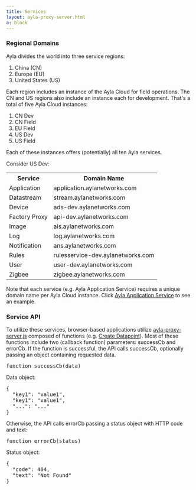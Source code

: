 ```yaml
---
title: Services
layout: ayla-proxy-server.html
a: block
---
```


### Regional Domains

Ayla divides the world into three service regions: 

1. China (CN)
1. Europe (EU)
1. United States (US)

Each region includes an instance of the Ayla Cloud for field operations. The CN and US regions also include an instance each for development. That's a total of five Ayla Cloud instances:

1. CN Dev
1. CN Field
1. EU Field
1. US Dev
1. US Field

Each of these instances offers (potentially) all ten Ayla services. 

Consider US Dev:

<table class="key-value-table vertical-middle">
<tr>
<th>Service</th>
<th>Domain Name</th>
</tr>
<td>Application</td>
<td>application.aylanetworks.com</td>
</tr>
<tr>
<td>Datastream</td>
<td>stream.aylanetworks.com</td>
</tr>
<tr>
<td>Device</td>
<td>ads-dev.aylanetworks.com</td>
</tr>
<tr>
<td>Factory Proxy</td>
<td>api-dev.aylanetworks.com</td>
</tr>
<tr>
<td>Image</td>
<td>ais.aylanetworks.com</td>
</tr>
<tr>
<td>Log</td>
<td>log.aylanetworks.com</td>
</tr>
<tr>
<td>Notification</td>
<td>ans.aylanetworks.com</td>
</tr>
<tr>
<td>Rules</td>
<td>rulesservice-dev.aylanetworks.com</td>
</tr>
<tr>
<td>User</td>
<td>user-dev.aylanetworks.com</td>
</tr>
<tr>
<td>Zigbee</td>
<td>zigbee.aylanetworks.com</td>
</tr>
</table>

Note that each service (e.g. Ayla Application Service) requires a unique domain name per Ayla Cloud instance. Click [Ayla Application Service](ayla-application-service) to see an example. 

### Service API

To utilize these services, browser-based applications utilize <a href="https://docs.aylanetworks.com/utilities/ayla-proxy-server/source/ayla-proxy-server.js" target="_blank">ayla-proxy-server.js</a> composed of functions (e.g. [Create Datapoint](http://localhost/utilities/ayla-proxy-server/services/ayla-device-service/api/datapoints/create-datapoint/)). Most of these functions include two (callback function) parameters: successCb and errorCb. If the function is successful, the API calls successCb, optionally passing an object containing requested data. 

<pre class="light">function successCb(data)</pre>

Data object:

<pre class="light">
{
  "key1": "value1",
  "key1": "value1",
  "...": "..."
}
</pre>

Otherwise, the API calls errorCb passing a status object with HTTP code and text: 

<pre class="light">function errorCb(status)</pre>

Status object:

<pre class="light">
{
  "code": 404,
  "text": "Not Found"
}
</pre>
